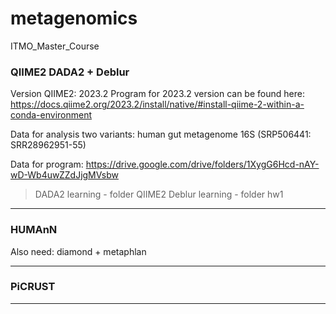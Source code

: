 # metagenomics
ITMO_Master_Course

### QIIME2 DADA2 + Deblur
Version QIIME2: 2023.2 
Program for 2023.2 version can be found here: https://docs.qiime2.org/2023.2/install/native/#install-qiime-2-within-a-conda-environment 

Data for analysis two variants: human gut metagenome 16S (SRP506441: SRR28962951-55)

Data for program: https://drive.google.com/drive/folders/1XygG6Hcd-nAY-wD-Wb4uwZZdJjgMVsbw 

>DADA2 learning - folder QIIME2
>Deblur learning - folder hw1
_________________________________________________________________________________________________________________________________________________
### HUMAnN
Also need: diamond + metaphlan 


_________________________________________________________________________________________________________________________________________________
### PiCRUST 

_________________________________________________________________________________________________________________________________________________



